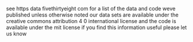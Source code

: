 see https data fivethirtyeight com for a list of the data and code weve published unless otherwise noted our data sets are available under the creative commons attribution 4 0 international license and the code is available under the mit license if you find this information useful please let us know